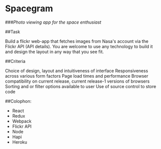 # Spacegram
###*Photo viewing app for the space enthusiast*

##Task

Build a flickr web-app that fetches images from Nasa's account via the Flickr API (API details). You are welcome to use any technology to build it and design the layout in any way that you see fit.

##Criteria

Choice of design, layout and intuitiveness of interface
Responsiveness across various form factors
Page load times and performance
Browser compatibility on current release, current release-1 versions of browsers
Sorting and or filter options available to user
Use of source control to store code

##Colophon:

- React
- Redux
- Webpack
- Flickr API
- Node
- Hapi
- Heroku
